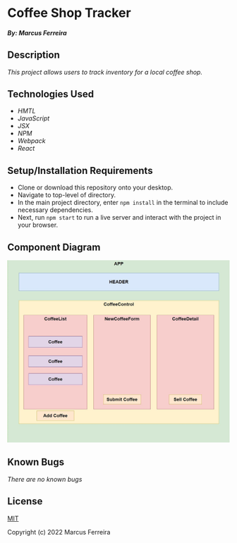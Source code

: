 # Coffee Shop Tracker

##### By: Marcus Ferreira

## Description

_This project allows users to track inventory for a local coffee shop._

## Technologies Used

* _HMTL_
* _JavaScript_
* _JSX_
* _NPM_
* _Webpack_
* _React_


## Setup/Installation Requirements

* Clone or download this repository onto your desktop.
* Navigate to top-level of directory.
* In the main project directory, enter `npm install` in the terminal to include necessary dependencies.
* Next, run `npm start` to run a live server and interact with the project in your browser.

## Component Diagram
 <img src="./src/img/CoffeeDiagram.PNG">

## Known Bugs

_There are no known bugs_

## License

[MIT](https://opensource.org/licenses/MIT)


Copyright (c) 2022 Marcus Ferreira
